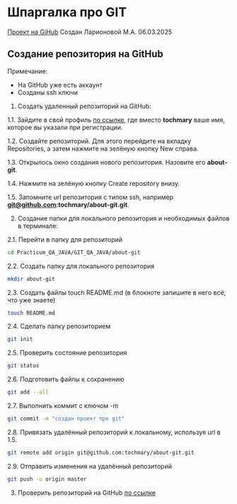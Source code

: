 # Шпаргалка про GIT
[Проект на GiHub](https://github.com/tochmary/about-git/blob/master/README.md)
Создан Ларионовой М.А. 06.03.2025

## Создание репозитория на GitHub
Примечание: 
* На GitHub уже есть аккаунт
* Созданы ssh ключи 

1. Создать удаленный репозиторий на GitHub:

1.1. Зайдите в свой профиль [по ссылке](https://github.com/tochmary), где вместо **tochmary** ваше имя, которое вы указали при регистрации.

1.2. Создайте репозиторий. Для этого перейдите на вкладку Repositories, а затем нажмите на зелёную кнопку New справа.

1.3. Открылось окно создания нового репозитория. Назовите его **about-git**.

1.4. Нажмите на зелёную кнопку Create repository внизу.

1.5. Запомните url репозитория с типом ssh, например **git@github.com:tochmary/about-git.git**.


2. Создание папки для локального репозитория и необходимых файлов в терминале:

2.1. Перейти в папку для репозиторий

```bash
cd Practicum_QA_JAVA/GIT_QA_JAVA/about-git
```
2.2. Создать папку для локального репозитория

```bash
mkdir about-git
```
2.3. Создать файлы touch README.md (в блокноте запишите в него всё, что уже знаете)

```bash
touch README.md
```
2.4. Сделать папку репозиторием

```bash
git init
```
2.5. Проверить состояние репозитория

```bash
git status
```
2.6. Подготовить файлы к сохранению

```bash
git add --all
```
2.7. Выполнить коммит с ключом -m

```bash
git commit -m "создан проект про git"
```

2.8. Привязать удалённый репозиторий к локальному, используя url в 1.5.

```bash
git remote add origin git@github.com:tochmary/about-git.git
```

2.9. Отправить изменения на удалённый репозиторий

```bash
git push -u origin master
```

3. Проверить репозиторий на GitHub [по ссылке](https://github.com/tochmary/about-git)